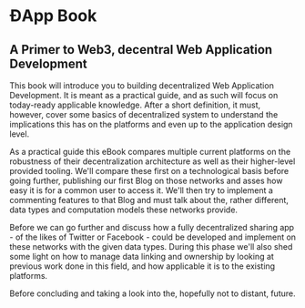 # ĐApp Book 

## A Primer to Web3, decentral Web Application Development

This book will introduce you to building decentralized Web Application Development. It is meant as a practical guide, and as such will focus on today-ready applicable knowledge. After a short definition, it must, however, cover some basics of decentralized system to understand the implications this has on the platforms and even up to the application design level.

As a practical guide this eBook compares multiple current platforms on the robustness of their decentralization architecture as well as their higher-level provided tooling. We'll compare these first on a technological basis before going further, publishing our first Blog on those networks and asses how easy it is for a common user to access it. We'll then try to implement a commenting features to that Blog and must talk about the, rather different, data types and computation models these networks provide.

Before we can go further and discuss how a fully decentralized sharing app - of the likes of Twitter or Facebook - could be developed and implement on these networks with the given data types. During this phase we'll also shed some light on how to manage data linking and ownership by looking at previous work done in this field, and how applicable it is to the existing platforms.

Before concluding and taking a look into the, hopefully not to distant, future.